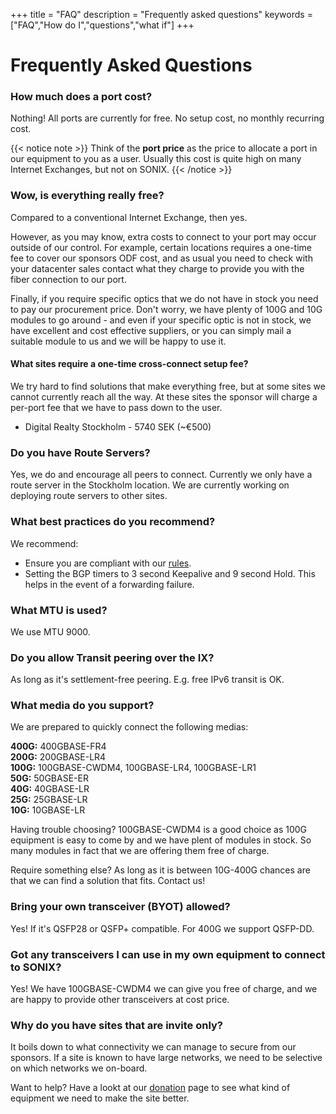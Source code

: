 +++
title = "FAQ"
description = "Frequently asked questions"
keywords = ["FAQ","How do I","questions","what if"]
+++

# Frequently Asked Questions

### How much does a port cost?

Nothing! All ports are currently for free. No setup cost, no monthly recurring cost.

{{< notice note >}}
Think of the **port price** as the price to allocate a port in our equipment
to you as a user. Usually this cost is quite high on many Internet Exchanges,
but not on SONIX.
{{< /notice >}}

### Wow, is everything really free?

Compared to a conventional Internet Exchange, then yes.

However, as you may know, extra costs to connect to your port may occur
outside of our control. For example, certain locations requires a one-time fee
to cover our sponsors ODF cost, and as usual you need to check with your
datacenter sales contact what they charge to provide you with the fiber
connection to our port.

Finally, if you require specific optics that we do not have in stock
you need to pay our procurement price. Don't worry, we have plenty of 100G and
10G modules to go around - and even if your specific optic is not in stock,
we have excellent and cost effective suppliers, or you can simply mail
a suitable module to us and we will be happy to use it.

#### What sites require a one-time cross-connect setup fee?

We try hard to find solutions that make everything free, but at some sites we
cannot currently reach all the way. At these sites the sponsor will charge a
per-port fee that we have to pass down to the user.

 - Digital Realty Stockholm - 5740 SEK (~€500)

### Do you have Route Servers?

Yes, we do and encourage all peers to connect. Currently we only have a route server in the Stockholm location. We are currently working on deploying route servers to other sites.

### What best practices do you recommend?

We recommend:

- Ensure you are compliant with our [rules](/rules/).
- Setting the BGP timers to 3 second Keepalive and 9 second Hold. This helps in the event of a forwarding failure.

### What MTU is used?

We use MTU 9000.

### Do you allow Transit peering over the IX?

As long as it's settlement-free peering. E.g. free IPv6 transit is OK.

### What media do you support?

We are prepared to quickly connect the following medias:

**400G:** 400GBASE-FR4  
**200G:** 200GBASE-LR4  
**100G:** 100GBASE-CWDM4, 100GBASE-LR4, 100GBASE-LR1  
**50G:** 50GBASE-ER  
**40G:** 40GBASE-LR  
**25G:** 25GBASE-LR  
**10G:** 10GBASE-LR  

Having trouble choosing? 100GBASE-CWDM4 is a good choice as 100G equipment is easy
to come by and we have plent of modules in stock. So many modules in fact that
we are offering them free of charge.

Require something else? As long as it is between 10G-400G chances
are that we can find a solution that fits. Contact us!

### Bring your own transceiver (BYOT) allowed?

Yes! If it's QSFP28 or QSFP+ compatible. For 400G we support QSFP-DD.

### Got any transceivers I can use in my own equipment to connect to SONIX?

Yes! We have 100GBASE-CWDM4 we can give you free of charge, and we are happy to
provide other transceivers at cost price.

### Why do you have sites that are invite only?

It boils down to what connectivity we can manage to secure from our sponsors.
If a site is known to have large networks, we need to be selective on which
networks we on-board.

Want to help? Have a lookt at our [donation](/donate/) page to see what kind
of equipment we need to make the site better.
